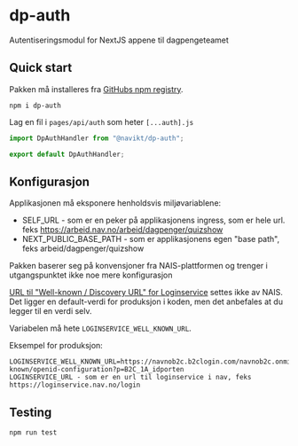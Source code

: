 # dp-auth

Autentiseringsmodul for NextJS appene til dagpengeteamet

## Quick start

Pakken må installeres fra [GitHubs npm registry](https://docs.github.com/en/packages/working-with-a-github-packages-registry/working-with-the-npm-registry).

```
npm i dp-auth
```

Lag en fil i `pages/api/auth` som heter `[...auth].js`

```javascript
import DpAuthHandler from "@navikt/dp-auth";

export default DpAuthHandler;
```

## Konfigurasjon

Applikasjonen må eksponere henholdsvis miljøvariablene: 

- SELF_URL - som er en peker på applikasjonens ingress, som er hele url. feks https://arbeid.nav.no/arbeid/dagpenger/quizshow
- NEXT_PUBLIC_BASE_PATH - som er applikasjonens egen "base path", feks arbeid/dagpenger/quizshow



Pakken baserer seg på konvensjoner fra NAIS-plattformen og trenger i utgangspunktet ikke noe mere konfigurasjon

[URL til "Well-known / Discovery URL" for Loginservice](https://security.labs.nais.io/pages/legacy/loginservice/idprovider.html) settes ikke av NAIS. Det ligger en default-verdi for produksjon i koden, men det anbefales at du legger til en verdi selv.

Variabelen må hete `LOGINSERVICE_WELL_KNOWN_URL`.

Eksempel for produksjon:
```
LOGINSERVICE_WELL_KNOWN_URL=https://navnob2c.b2clogin.com/navnob2c.onmicrosoft.com/v2.0/.well-known/openid-configuration?p=B2C_1A_idporten
LOGINSERVICE_URL - som er en url til loginservice i nav, feks https://loginservice.nav.no/login
```


## Testing

```bash
npm run test 
```
